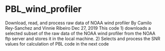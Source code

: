 # PBL_wind_profiler

Download, read, and process raw data of NOAA wind profiler
By Camilo Rey-Sanchez and Vinnie Ribeiro
Dec 27, 2019
This code 1) downloads a selected subset of the raw data of the NOAA wind profiler from the NOAA ftp server and stores it in the local machine. 2) Selects and process the SNR values for calculation of PBL code in the next code
